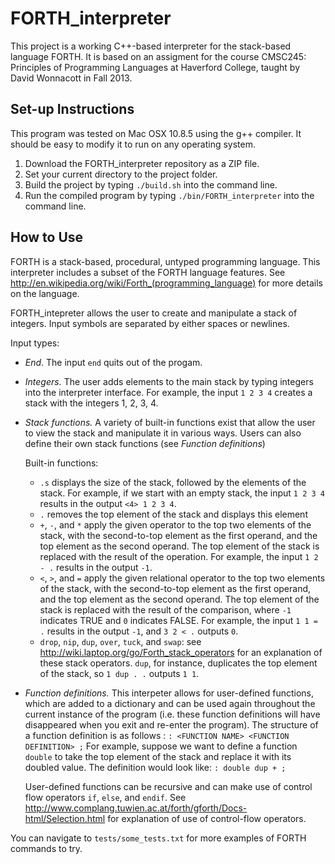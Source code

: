 # FORTH_interpreter

This project is a working C++-based interpreter for the stack-based language FORTH. It is based on an assigment for the course CMSC245: Principles of Programming Languages at Haverford College, taught by David Wonnacott in Fall 2013.

## Set-up Instructions

This program was tested on Mac OSX 10.8.5 using the g++ compiler. It should be easy to modify it to run on any operating system.

1. Download the FORTH_interpreter repository as a ZIP file. 
2. Set your current directory to the project folder. 
3. Build the project by typing `./build.sh` into the command line. 
4. Run the compiled program by typing `./bin/FORTH_interpreter` into the command line.


## How to Use

FORTH is a stack-based, procedural, untyped programming language. This interpreter includes a subset of the FORTH language features. See http://en.wikipedia.org/wiki/Forth_(programming_language) for more details on the language.

FORTH_intepreter allows the user to create and manipulate a stack of integers. Input symbols are separated by either spaces or newlines.

Input types: 
* _End_. The input `end` quits out of the progam.
* _Integers._ The user adds elements to the main stack by typing integers into the interpreter interface. For example, the input `1 2 3 4` creates a stack with the integers 1, 2, 3, 4.
* _Stack functions._ A variety of built-in functions exist that allow the user to view the stack and manipulate it in various ways. Users can also define their own stack functions (see _Function definitions_)

  Built-in functions:
  * `.s` displays the size of the stack, followed by the elements of the stack. For example, if we start with an empty stack, the input `1 2 3 4` results in the output `<4> 1 2 3 4`.
  * `.` removes the top element of the stack and displays this element
  * `+`, `-`, and  `*` apply the given operator to the top two elements of the stack, with the second-to-top element as the first operand, and the top element as the second operand. The top element of the stack is replaced with the result of the operation. For example, the input `1 2 - .` results in the output `-1`.
  * `<`, `>`, and `=` apply the given relational operator to the top two elements of the stack, with the second-to-top element as the first operand, and the top element as the second operand. The top element of the stack is replaced with the result of the comparison, where `-1` indicates TRUE and `0` indicates FALSE. For example, the input `1 1 = .` results in the output `-1`, and `3 2 < .` outputs `0`.
  * `drop`, `nip`, `dup`, `over`, `tuck`, and `swap`: see http://wiki.laptop.org/go/Forth_stack_operators for an explanation of these stack operators. `dup`, for instance, duplicates the top element of the stack, so `1 dup . .` outputs `1 1`.
* _Function definitions._ This interpeter allows for user-defined functions, which are added to a dictionary and can be used again throughout the current instance of the program (i.e. these function definitions will have disappeared when you exit and re-enter the program). The structure of a function definition is as follows :
             `` : <FUNCTION NAME> <FUNCTION DEFINITION> ; ``
  For example, suppose we want to define a function `double` to take the top element of the stack and replace it with its   doubled value. The definition would look like: 
             ``: double dup + ; ``

  User-defined functions can be recursive and can make use of control flow operators `if`, `else`, and `endif`. See         http://www.complang.tuwien.ac.at/forth/gforth/Docs-html/Selection.html for explanation of use of control-flow operators.

You can navigate to `tests/some_tests.txt` for more examples of FORTH commands to try.

